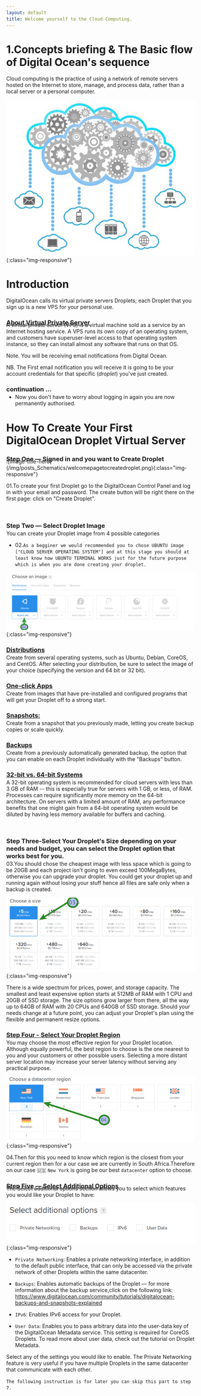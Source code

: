 ```yaml
---
layout: default
title: Welcome yourself to the Cloud-Computing.
---
```


# 1.Concepts briefing & The Basic flow of Digital Ocean's sequence

Cloud computing is the practice of using a network of remote servers hosted on the Internet to store, manage, and process data, rather than a local server or a personal computer.

![image-title-here](/img/posts_Schematics/cloud-computing-gears.jpg){:class="img-responsive"}

# Introduction

DigitalOcean calls its virtual private servers Droplets; each Droplet that you sign up is a new VPS for your personal use.

<h3 style="font-weight: bold;font-weight: bold;margin-bottom: -12px;text-decoration: underline;">  About Virtual Private Server</h3>
A virtual private server (VPS) is a virtual machine sold as a service by an Internet hosting service. A VPS runs its own copy of an operating system, and customers have superuser-level access to that operating system instance, so they can install almost any software that runs on that OS.

Note. You will be receiving email notifications from Digital Ocean.

NB. The First email notification you will receive it is going to be your account credentials for that specific (*droplet*) you've just created.

<h3 style="font-weight: bold;font-weight: bold;margin-bottom: -12px;">continuation ...  </h3>

* Now you don't have to worry about logging in again you are now permanently authorised.

# How To Create Your First DigitalOcean Droplet Virtual Server

<h3 style="font-weight: bold;font-weight: bold;margin-bottom: -12px;">Step One — Signed in and you want to Create Droplet</h3>
![image-title-here](/img/posts_Schematics/welcomepagetocreatedroplet.png){:class="img-responsive"}

<p>01.To create your first Droplet go to the DigitalOcean Control Panel and log in with your email and password. The create button will be right there on the first page: click on "Create Droplet".</p>
<br />
<h3 style="font-weight: bold;font-weight: bold;margin-bottom: -12px;"> Step Two — Select Droplet Image </h3>
<p>You can create your Droplet image from 4 possible categories</p>

* 02.`As a begginer we would recommended you to chose UBUNTU image ["CLOUD SERVER OPERATING SYSTEM"] and at this stage you should at least know how UBUNTU TERMINAL WORKS just for the future purpose which is when you are done creating your droplet.`

![image-title-here](/img/posts_Schematics/osimages.png){:class="img-responsive"}

<h3 style="font-weight: bold;font-weight: bold;margin-bottom: -12px;text-decoration: underline;"> Distributions </h3><p>Create from several operating systems, such as Ubuntu, Debian, CoreOS, and CentOS. After selecting your distribution, be sure to select the image of your choice (specifying the version and 64 bit or 32 bit).</p>

<h3 style="font-weight: bold;font-weight: bold;margin-bottom: -12px;text-decoration: underline;"> One-click Apps </h3>
<p>Create from images that have pre-installed and configured programs that will get your Droplet off to a strong start.</p>

<h3 style="font-weight: bold;font-weight: bold;margin-bottom: -12px;text-decoration: underline;"> Snapshots: </h3>
<p>Create from a snapshot that you previously made, letting you create backup copies or scale quickly.</p>

<h3 style="font-weight: bold;font-weight: bold;margin-bottom: -12px;text-decoration: underline;"> Backups </h3>
<p>Create from a previously automatically generated backup, the option that you can enable on each Droplet individually with the "Backups" button.</p>

<h3 style="font-weight: bold;font-weight: bold;margin-bottom: -12px;text-decoration: underline;"> 32-bit vs. 64-bit Systems </h3>
<p>A 32-bit operating system is recommended for cloud servers with less than 3 GB of RAM -- this is especially true for servers with 1 GB, or less, of RAM. Processes can require significantly more memory on the 64-bit architecture. On servers with a limited amount of RAM, any performance benefits that one might gain from a 64-bit operating system would be diluted by having less memory available for buffers and caching.</p>
<br />
<h3 style="font-weight: bold;font-weight: bold;margin-bottom: -12px;">Step Three-Select Your Droplet's Size depending on your needs and budget, you can select the Droplet option that works best for you.</h3>

03.You should chose the cheapest image with less space which is going to be 20GB and each project isn't going to even exceed 100MegaBytes, otherwise you can upgrade your droplet. You could get your droplet up and running again without losing your stuff hence all files are safe only when a backup is created.

![image-title-here](/img/posts_Schematics/imagesizes.png){:class="img-responsive"}


<p>There is a wide spectrum for prices, power, and storage capacity. The smallest and least expensive option starts at 512MB of RAM with 1 CPU and 20GB of SSD storage. The size options grow larger from there, all the way up to 64GB of RAM with 20 CPUs and 640GB of SSD storage. Should your needs change at a future point, you can adjust your Droplet's plan using the flexible and permanent resize options.</p>

<h3 style="font-weight: bold;font-weight: bold;margin-bottom: -12px;text-decoration: underline;">Step Four - Select Your Droplet Region</h3>

<p>You may choose the most effective region for your Droplet location. Although equally powerful, the best region to choose is the one nearest to you and your customers or other possible users. Selecting a more distant server location may increase your server latency without serving any practical purpose.</p>

![image-title-here](/img/posts_Schematics/dropletregion.png){:class="img-responsive"}

04.Then for this you need to know which region is the closest from your current region then for a our case we are currently in South Africa.Therefore on our case :us: `New York` is going be our best `datacenter` option to choose.

<h3 style="font-weight: bold;font-weight: bold;margin-bottom: -12px;text-decoration: underline;">Step Five — Select Additional Options</h3>
The Select additional options section allows you to select which features you would like your Droplet to have:

![image-title-here](/img/posts_Schematics/additionalOpt.png){:class="img-responsive"}

* `Private Networking`: Enables a private networking interface, in addition to the default public interface, that can only be accessed via the private network of other Droplets within the same datacenter.

* `Backups`: Enables automatic backups of the Droplet — for more information about the backup service,click on the following link:
https://www.digitalocean.com/community/tutorials/digitalocean-backups-and-snapshots-explained

* `IPv6`: Enables IPv6 access for your Droplet.

* `User Data`: Enables you to pass arbitrary data into the user-data key of the DigitalOcean Metadata service. This setting is required for CoreOS Droplets. To read more about user data, check out the tutorial on Droplet Metadata.

Select any of the settings you would like to enable. The Private Networking feature is very useful if you have multiple Droplets in the same datacenter that communicate with each other.

`The following instruction is for later you can skip this part to step 7.`
